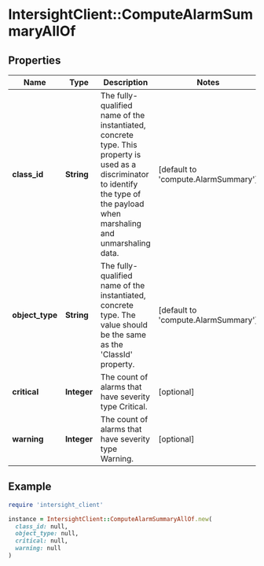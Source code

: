 # IntersightClient::ComputeAlarmSummaryAllOf

## Properties

| Name | Type | Description | Notes |
| ---- | ---- | ----------- | ----- |
| **class_id** | **String** | The fully-qualified name of the instantiated, concrete type. This property is used as a discriminator to identify the type of the payload when marshaling and unmarshaling data. | [default to &#39;compute.AlarmSummary&#39;] |
| **object_type** | **String** | The fully-qualified name of the instantiated, concrete type. The value should be the same as the &#39;ClassId&#39; property. | [default to &#39;compute.AlarmSummary&#39;] |
| **critical** | **Integer** | The count of alarms that have severity type Critical. | [optional] |
| **warning** | **Integer** | The count of alarms that have severity type Warning. | [optional] |

## Example

```ruby
require 'intersight_client'

instance = IntersightClient::ComputeAlarmSummaryAllOf.new(
  class_id: null,
  object_type: null,
  critical: null,
  warning: null
)
```

